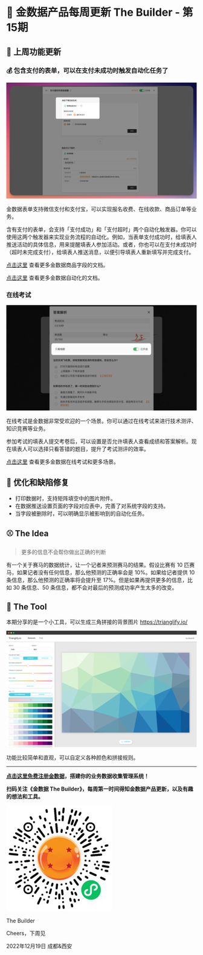 # 🧩 金数据产品每周更新 The Builder - 第15期

## 🎉 上周功能更新

### 💰 包含支付的表单，可以在支付未成功时触发自动化任务了

![payment-timeout-as-automation-trigger](images/1219/payment-timeout-as-automation-trigger.png)

金数据表单支持微信支付和支付宝，可以实现报名收费、在线收款、商品订单等业务。

含有支付的表单，会支持「支付成功」和「支付超时」两个自动化触发器。你可以使用这两个触发器来实现业务流程的自动化。例如，当表单支付成功时，给填表人推送活动的具体信息，用来提醒填表人参加活动。或者，你也可以在支付未成功时（超时未完成支付），给填表人推送消息，以便引导填表人重新填写并完成支付。

[点击这里](https://jinshuju.net/help/articles/goods-field) 查看更多金数据商品字段的文档。

[点击这里](https://jinshuju.net/help/articles/automation) 查看更多金数据自动化的文档。

### 在线考试

![view-incorrect-field-only](images/1219/view-incorrect-field-only.png)

在线考试是金数据非常受欢迎的一个场景。你可以通过在线考试来进行技术测评、知识竞赛等业务。

参加考试的填表人提交考卷后，可以设置是否允许填表人查看成绩和答案解析。现在填表人可以选择只看答错的题目，提升了考试测评的效率。

[点击这里](https://jinshuju.net/help/articles/scene#part-6542e63dedc) 查看更多金数据在线考试和更多场景。

## 🎊 优化和缺陷修复

* 打印数据时，支持矩阵填空中的图片附件。
* 在数据推送设置页面的字段对应表中，完善了对系统字段的支持。
* 当字段被删除时，可以明确显示被影响到的自动化任务。

## ⚾️ The Idea

> 更多的信息不会帮你做出正确的判断

有一个关于赛马的数据统计，让一个记者来预测赛马的结果。假设比赛有 10 匹赛马，如果记者没有任何信息，那么他预测的正确率会是 10%。如果给记者提供 10 条信息，那么他预测的正确率将会提升至 17%。但是如果再提供更多的信息，比如 30 条信息、50 条信息，都不会对最后的预测成功率产生太多的改变。

## 🎾 The Tool

本期分享的是一个小工具，可以生成三角拼接的背景图片 https://trianglify.io/

![trianglify.io](images/1219/trianglify.io.png)

功能比较简单和直观，可以自定义各种颜色和拼接规则。

---

__[点击这里免费注册金数据](https://jinshuju.net/?utm_campaign=the_builder&utm_medium=social&utm_source=github)，搭建你的业务数据收集管理系统！__

__扫码关注《金数据 The Builder》，每周第一时间得知金数据产品更新，以及有趣的想法和工具。__

![QRCode](images/miniprogram_qrcode.jpeg)

The Builder

Cheers，下周见

2022年12月19日 成都&西安
